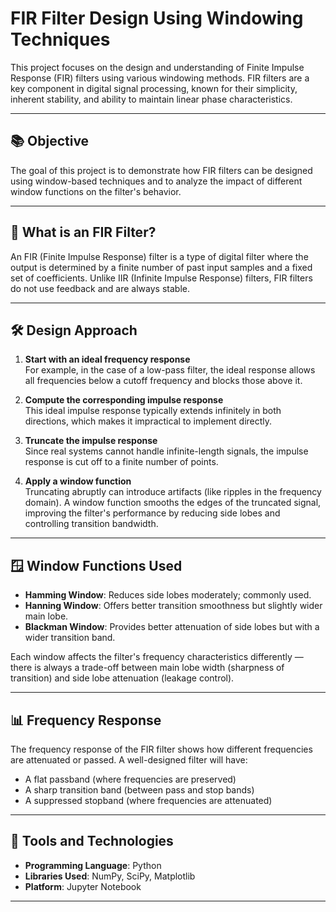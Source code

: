 # FIR Filter Design Using Windowing Techniques

This project focuses on the design and understanding of Finite Impulse Response (FIR) filters using various windowing methods. FIR filters are a key component in digital signal processing, known for their simplicity, inherent stability, and ability to maintain linear phase characteristics.

---

## 📚 Objective

The goal of this project is to demonstrate how FIR filters can be designed using window-based techniques and to analyze the impact of different window functions on the filter's behavior.

---

## 📘 What is an FIR Filter?

An FIR (Finite Impulse Response) filter is a type of digital filter where the output is determined by a finite number of past input samples and a fixed set of coefficients. Unlike IIR (Infinite Impulse Response) filters, FIR filters do not use feedback and are always stable.

---

## 🛠️ Design Approach

1. **Start with an ideal frequency response**  
   For example, in the case of a low-pass filter, the ideal response allows all frequencies below a cutoff frequency and blocks those above it.

2. **Compute the corresponding impulse response**  
   This ideal impulse response typically extends infinitely in both directions, which makes it impractical to implement directly.

3. **Truncate the impulse response**  
   Since real systems cannot handle infinite-length signals, the impulse response is cut off to a finite number of points.

4. **Apply a window function**  
   Truncating abruptly can introduce artifacts (like ripples in the frequency domain). A window function smooths the edges of the truncated signal, improving the filter's performance by reducing side lobes and controlling transition bandwidth.

---

## 🪟 Window Functions Used

- **Hamming Window**: Reduces side lobes moderately; commonly used.
- **Hanning Window**: Offers better transition smoothness but slightly wider main lobe.
- **Blackman Window**: Provides better attenuation of side lobes but with a wider transition band.

Each window affects the filter's frequency characteristics differently — there is always a trade-off between main lobe width (sharpness of transition) and side lobe attenuation (leakage control).

---

## 📊 Frequency Response

The frequency response of the FIR filter shows how different frequencies are attenuated or passed. A well-designed filter will have:
- A flat passband (where frequencies are preserved)
- A sharp transition band (between pass and stop bands)
- A suppressed stopband (where frequencies are attenuated)

---

## 🧰 Tools and Technologies

- **Programming Language**: Python  
- **Libraries Used**: NumPy, SciPy, Matplotlib  
- **Platform**: Jupyter Notebook

---


